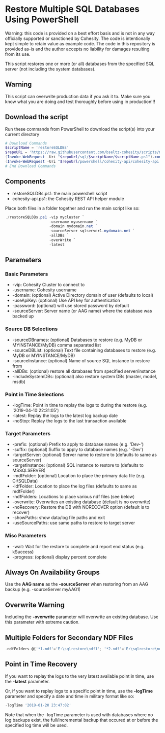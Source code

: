 # Restore Multiple SQL Databases Using PowerShell

Warning: this code is provided on a best effort basis and is not in any way officially supported or sanctioned by Cohesity. The code is intentionally kept simple to retain value as example code. The code in this repository is provided as-is and the author accepts no liability for damages resulting from its use.

This script restores one or more (or all) databases from the specified SQL server (not including the system databases).  

## Warning

This script can overwrite production data if you ask it to. Make sure you know what you are doing and test thoroughly before using in production!!!

## Download the script

Run these commands from PowerShell to download the script(s) into your current directory

```powershell
# Download Commands
$scriptName = 'restoreSQLDBs'
$repoURL = 'https://raw.githubusercontent.com/bseltz-cohesity/scripts/master'
(Invoke-WebRequest -Uri "$repoUrl/sql/$scriptName/$scriptName.ps1").content | Out-File "$scriptName.ps1"; (Get-Content "$scriptName.ps1") | Set-Content "$scriptName.ps1"
(Invoke-WebRequest -Uri "$repoUrl/powershell/cohesity-api/cohesity-api.ps1").content | Out-File cohesity-api.ps1; (Get-Content cohesity-api.ps1) | Set-Content cohesity-api.ps1
# End Download Commands
```

## Components

* restoreSQLDBs.ps1: the main powershell script
* cohesity-api.ps1: the Cohesity REST API helper module

Place both files in a folder together and run the main script like so:

```powershell
./restoreSQLDBs.ps1 -vip mycluster `
                    -username myusername `
                    -domain mydomain.net `
                    -sourceServer sqlserver1.mydomain.net `
                    -allDBs `
                    -overWrite `
                    -latest
```

## Parameters

### Basic Parameters

* -vip: Cohesity Cluster to connect to
* -username: Cohesity username
* -domain: (optional) Active Directory domain of user (defaults to local)
* -useApiKey: (optional) Use API key for authentication
* -password: (optional) will use stored password by default
* -sourceServer: Server name (or AAG name) where the database was backed up

### Source DB Selections

* -sourceDBnames: (optional) Databases to restore (e.g. MyDB or MYINSTANCE/MyDB) comma separated list
* -sourceDBList: (optional) Text file containing databases to restore (e.g. MyDB or MYINSTANCE/MyDB)
* -sourceInstance: (optional) Name of source SQL instance to restore from
* -allDBs: (optional) restore all databases from specified server/instance
* -includeSystemDBs: (optional) also restore system DBs (master, model, msdb)

### Point in Time Selections

* -logTime: Point in time to replay the logs to during the restore (e.g. '2019-04-10 22:31:05')
* -latest: Replay the logs to the latest log backup date
* -noStop: Replay the logs to the last transaction available

### Target Parameters

* -prefix: (optional) Prefix to apply to database names (e.g. 'Dev-')
* -suffix: (optional) Suffix to apply to database names (e.g. '-Dev')
* -targetServer: (optional) Server name to restore to (defaults to same as sourceServer)
* -targetInstance: (optional) SQL instance to restore to (defaults to MSSQLSERVER)
* -mdfFolder: (optional) Location to place the primary data file (e.g. C:\SQLData)
* -ldfFolder: Location to place the log files (defaults to same as mdfFolder)
* -ndfFolders: Locations to place various ndf files (see below)
* -overwrite: Overwrites an existing database (default is no overwrite)
* -noRecovery: Restore the DB with NORECOVER option (default is to recover)
* -showPaths: show data/log file paths and exit
* -useSourcePaths: use same paths to restore to target server

### Misc Parameters

* -wait: Wait for the restore to complete and report end status (e.g. kSuccess)
* -progress: (optional) display percent complete

## Always On Availability Groups

Use the **AAG name** as the **-sourceServer** when restoring from an AAG backup (e.g. -sourceServer myAAG1)

## Overwrite Warning

Including the **-overwrite** parameter will overwrite an existing database. Use this parameter with extreme caution.

## Multiple Folders for Secondary NDF Files

```powershell
-ndfFolders @{'*1.ndf'='E:\sqlrestore\ndf1'; '*2.ndf'='E:\sqlrestore\ndf2'}
```

## Point in Time Recovery

If you want to replay the logs to the very latest available point in time, use the **-latest** parameter.

Or, if you want to replay logs to a specific point in time, use the **-logTime** parameter and specify a date and time in military format like so:

```powershell
-logTime '2019-01-20 23:47:02'
```

Note that when the -logTime parameter is used with databases where no log backups exist, the full/incremental backup that occured at or before the specified log time will be used.
